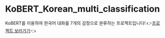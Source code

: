 # KoBERT_Korean_multi_classification
KoBERT를 이용하여 한국어 대화를 7개의 감정으로 분류하는 프로젝트입니다!
👉[프로젝트 보러가기](https://velog.io/@seolini43/KOBERT%EB%A1%9C-%EB%8B%A4%EC%A4%91-%EB%B6%84%EB%A5%98-%EB%AA%A8%EB%8D%B8-%EB%A7%8C%EB%93%A4%EA%B8%B0-%ED%8C%8C%EC%9D%B4%EC%8D%ACColab)👈
